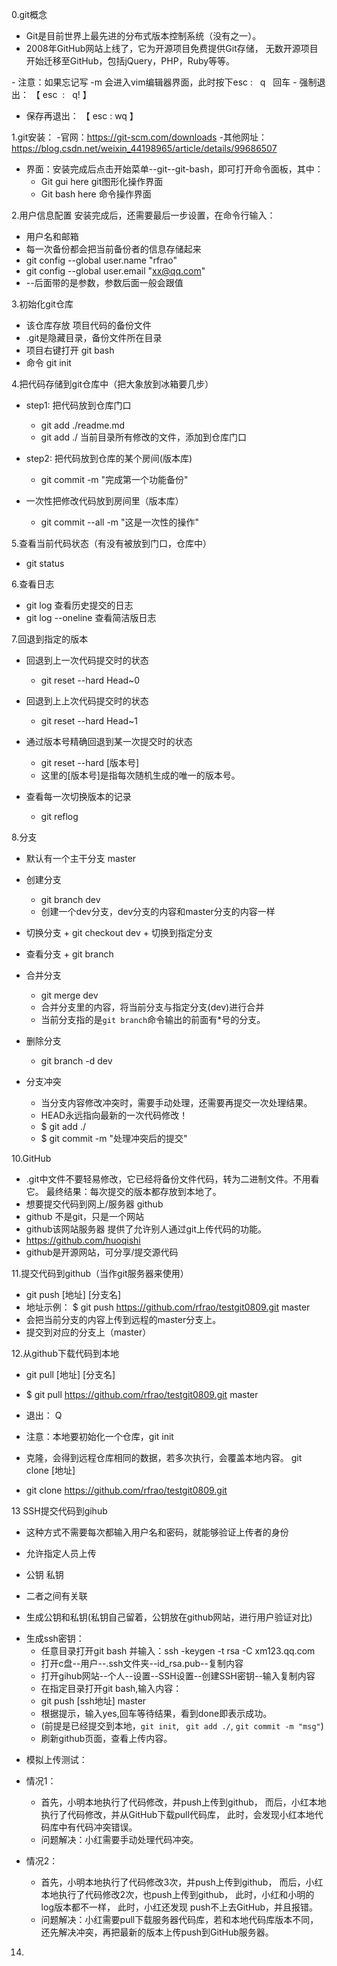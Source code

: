 0.git概念
 - Git是目前世界上最先进的分布式版本控制系统（没有之一）。
 - 2008年GitHub网站上线了，它为开源项目免费提供Git存储，
   无数开源项目开始迁移至GitHub，包括jQuery，PHP，Ruby等等。

- 注意：如果忘记写 -m 会进入vim编辑器界面，此时按下esc :   q   回车
- 强制退出： 【 esc  :   q! 】
-  保存再退出：  【 esc : wq 】

1.git安装：
  -官网：https://git-scm.com/downloads
  -其他网址：https://blog.csdn.net/weixin_44198965/article/details/99686507

  - 界面：安装完成后点击开始菜单--git--git-bash，即可打开命令面板，其中：
    + Git gui here     git图形化操作界面
    + Git bash here     命令操作界面


2.用户信息配置 安装完成后，还需要最后一步设置，在命令行输入：
  - 用户名和邮箱
  - 每一次备份都会把当前备份者的信息存储起来
  - git config --global user.name "rfrao"
  - git config --global user.email "xx@qq.com"
  - --后面带的是参数，参数后面一般会跟值


3.初始化git仓库
  - 该仓库存放 项目代码的备份文件
  - .git是隐藏目录，备份文件所在目录
  - 项目右键打开 git bash
  - 命令 git init


4.把代码存储到git仓库中（把大象放到冰箱要几步）
  - step1: 把代码放到仓库门口 
    + git add ./readme.md 
    + git add ./    当前目录所有修改的文件，添加到仓库门口 
  - step2: 把代码放到仓库的某个房间(版本库)
    + git commit -m "完成第一个功能备份" 
  
  - 一次性把修改代码放到房间里（版本库）
    + git commit --all -m "这是一次性的操作" 

   
5.查看当前代码状态（有没有被放到门口，仓库中）
  - git status


6.查看日志
   - git log 查看历史提交的日志
   - git log --oneline 查看简洁版日志


7.回退到指定的版本
   - 回退到上一次代码提交时的状态
     +  git reset --hard Head~0
   - 回退到上上次代码提交时的状态
     +  git reset --hard Head~1
   - 通过版本号精确回退到某一次提交时的状态
     +  git reset --hard [版本号]
     + 这里的[版本号]是指每次随机生成的唯一的版本号。

   - 查看每一次切换版本的记录
     +  git reflog  
  

8.分支
   - 默认有一个主干分支 master

   - 创建分支
     + git branch dev   
     + 创建一个dev分支，dev分支的内容和master分支的内容一样
  
   - 切换分支
    + git checkout dev 
    + 切换到指定分支

   - 查看分支
    + git branch
 
   - 合并分支
     + git merge dev
     + 合并分支里的内容，将当前分支与指定分支(dev)进行合并
     + 当前分支指的是` git branch `命令输出的前面有*号的分支。

   - 删除分支
     + git branch -d dev

   - 分支冲突
     + 当分支内容修改冲突时，需要手动处理，还需要再提交一次处理结果。
     + HEAD永远指向最新的一次代码修改！
     + $ git add ./
     + $ git commit -m "处理冲突后的提交"

    

10.GitHub
   - .git中文件不要轻易修改，它已经将备份文件代码，转为二进制文件。不用看它。
  最终结果：每次提交的版本都存放到本地了。
   - 想要提交代码到网上/服务器  github
   - github 不是git，只是一个网站
   - github该网站服务器 提供了允许别人通过git上传代码的功能。
   - https://github.com/huoqishi
   - github是开源网站，可分享/提交源代码

11.提交代码到github（当作git服务器来使用）
   - git push [地址] [分支名]
   - 地址示例：
    $ git push https://github.com/rfrao/testgit0809.git master
   - 会把当前分支的内容上传到远程的master分支上。
   - 提交到对应的分支上（master）

  
12.从github下载代码到本地
   - git pull [地址] [分支名]
   - $ git pull  https://github.com/rfrao/testgit0809.git master
   - 退出： Q
   - 注意：本地要初始化一个仓库，git init

   - 克隆，会得到远程仓库相同的数据，若多次执行，会覆盖本地内容。
   git clone [地址]
   - git clone https://github.com/rfrao/testgit0809.git



13 SSH提交代码到gihub
   - 这种方式不需要每次都输入用户名和密码，就能够验证上传者的身份
   - 允许指定人员上传

   - 公钥 私钥
   - 二者之间有关联
   - 生成公钥和私钥(私钥自己留着，公钥放在github网站，进行用户验证对比)
   + 生成ssh密钥：
     + 任意目录打开git bash 并输入：ssh -keygen -t rsa -C xm123.qq.com
     + 打开c盘--用户--.ssh文件夹--id_rsa.pub--复制内容
     + 打开gihub网站--个人--设置--SSH设置--创建SSH密钥--输入复制内容
     + 在指定目录打开git bash,输入内容：
     + git push [ssh地址] master
     + 根据提示，输入yes,回车等待结果，看到done即表示成功。
     + (前提是已经提交到本地，`git init`, ` git add ./`, `git commit -m "msg"`)
     + 刷新github页面，查看上传内容。

   - 模拟上传测试：
   - 情况1：
     + 首先，小明本地执行了代码修改，并push上传到github，
       而后，小红本地执行了代码修改，并从GitHub下载pull代码库，
       此时，会发现小红本地代码库中有代码冲突错误。
     + 问题解决：小红需要手动处理代码冲突。
  
   - 情况2：
     + 首先，小明本地执行了代码修改3次，并push上传到github，
       而后，小红本地执行了代码修改2次，也push上传到github，
       此时，小红和小明的log版本都不一样，
       此时，小红还发现 push不上去GitHub，并且报错。
     + 问题解决：小红需要pull下载服务器代码库，若和本地代码库版本不同，
                还先解决冲突，再把最新的版本上传push到GitHub服务器。
 

 14.
